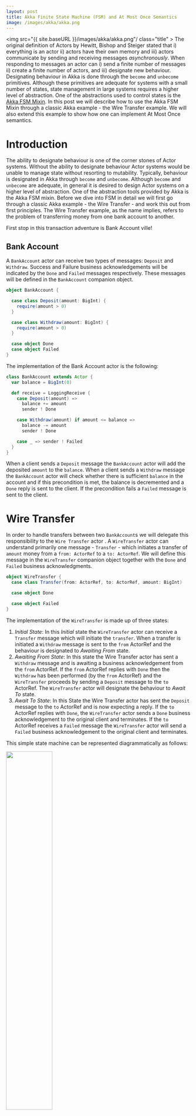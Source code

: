 ```yaml
---
layout: post
title: Akka Finite State Machine (FSM) and At Most Once Semantics
image: /images/akka/akka.png
---
```


<img src="{{ site.baseURL }}/images/akka/akka.png"/ class="title" > The original definition of Actors by Hewitt, Bishop and Steiger stated that i) everything is an actor ii) actors have their own memory and iii) actors communicate by sending and receiving messages _asynchronously_.  When responding to messages an actor can i) send a finite number of messages ii) create a finite number of actors, and iii) designate new behaviour.  Designating behaviour in Akka is done through the `become` and `unbecome` primitives.  Although these primitives are adequate for systems with a small number of states, state management in large systems requires a higher level of abstraction.  One of the abstractions used to control states is the [Akka FSM Mixin](http://doc.akka.io/docs/akka/current/scala/fsm.html). In this post we will describe how to use the Akka FSM Mixin through a classic Akka example - the Wire Transfer example.  We will also extend this example to show how one can implement At Most Once semantics.    


#  Introduction
The ability to designate behaviour is one of the corner stones of Actor systems.  Without the ability to designate behaviour Actor systems would be unable to manage state without resorting to mutability.  Typically, behaviour is designated in Akka through `become` and `unbecome`.  Although `become` and `unbecome` are adequate, in general it is desired to design Actor systems on a higher level of abstraction.  One of the abstraction tools provided by Akka is the Akka FSM mixin.  Before we dive into FSM in detail we will first go through a classic Akka example - the Wire Transfer -  and work this out from first principles.   The Wire Transfer example, as the name implies, refers to the problem of transferring money from one bank account to another.  

First stop in this transaction adventure is Bank Account ville! 

## Bank Account 
A `BankAccount` actor can receive two types of messages: `Deposit` and `Withdraw`. Success and Failure business acknowledgements will be indicated by the `Done` and `Failed` messages respectively.  These messages will be defined in the `BankAccount` companion object.  


```scala 
object BankAccount {

  case class Deposit(amount: BigInt) {
    require(amount > 0)
  }

  case class Withdraw(amount: BigInt) {
    require(amount > 0)
  }

  case object Done
  case object Failed
}
```

The implementation of the Bank Account actor is the following: 

```scala
class BankAccount extends Actor {
  var balance = BigInt(0)

  def receive = LoggingReceive {
    case Deposit(amount) =>
      balance += amount
      sender ! Done

    case Withdraw(amount) if amount <= balance =>
      balance -= amount
      sender ! Done

    case _ => sender ! Failed
  }
}
```

 When a client sends a `Deposit` message the `BankAccount` actor will add the deposited `amount` to the `balance`.  When a client sends a `Withdraw` message the `BankAccount` actor will check whether there is sufficient `balance` in the account and if this precondition is met, the balance is decremented and a `Done` reply is sent to the client.  If the precondition fails a `Failed` message is sent to the client.  

# Wire Transfer 
In order to handle transfers between two `BankAccount`s we will delegate this responsibility to the `Wire Transfer` actor .  A `WireTransfer` actor can understand primarily one message - `Transfer` - which initiates a transfer of `amount` money from a `from: ActorRef` to a `to: ActorRef`.  We will define this message in the `WireTransfer` companion object together with the `Done` and `Failed` business acknowledgments. 


```scala
object WireTransfer {
  case class Transfer(from: ActorRef, to: ActorRef, amount: BigInt)

  case object Done

  case object Failed
}
```

The implementation of the `WireTransfer` is made up of three states: 

1. *Initial State*: In this _Initial_ state the `WireTransfer` actor can receive a `Transfer` message which will initiate the `transfer`.  When a transfer is initiated a `Withdraw` message is sent to the `from` ActorRef and the behaviour is designated to _Awaiting From_ state.
2. *Awaiting From State*: In this state the Wire Transfer actor has sent a `Withdraw` message and is awaiting a business acknowledgement from the `from` ActorRef.  If the `from` ActorRef replies with `Done` then the `Withdraw` has been performed (by the `from` ActorRef)  and the `WireTransfer` proceeds by sending a `Deposit` message to the `to` ActorRef.  The `WireTransfer` actor will designate the behaviour to _Await To_ state.  
3. *Await To State*: In this State the Wire Transfer actor has sent the `Deposit` message to the `to` ActorRef and is now expecting a reply.  If the `to` ActorRef replies with `Done`, the `WireTransfer` actor sends a `Done` business acknowledgement to the original client and terminates.  If the `to` ActorRef receives a `Failed` message the `WireTransfer` actor will send a `Failed` business acknowledgement to the original client and terminates.  

This simple state machine can be represented diagrammatically as follows: 

<img class="step minimal" style="width: 50%"  src="{{ site.baseurl }}/images/akka/FSM.png"/>


Using the `become` primitive the WireTransfer state machine can be implemented as follows: 

```scala
class WireTransfer extends Actor {
  def receive: Receive = LoggingReceive {
    case Transfer(from, to, amount) =>
      from ! BankAccount.Withdraw(amount)
      context.become(awaitFrom(to, amount, sender))
  }

  def awaitFrom(to: ActorRef, amount: BigInt, customer: ActorRef): Receive = LoggingReceive {
    case BankAccount.Done =>
      to ! BankAccount.Deposit(amount)
      context.become(awaitTo(customer))
    case BankAccount.Failed =>
      customer ! Failed
      context.stop(self)
  }

  def awaitTo(customer: ActorRef): Receive = LoggingReceive {
    case BankAccount.Done =>
      customer ! Done
      context.stop(self)
  }
}
```
Note that in this case we do not make use of the `unbecome` primitive.  In reality the `unbecome` primitive is rarely used.   


## Wire Transfer using FSM
The main problem with the above implementation is that things are not explicit.  Although we move from one state to another given an event, the new state and the changes to the data are not explicit.  Ideally the problem should be modeled as a set of relations of the form:

$$
State\(S\) \times Event\(E\) \implies Actions\(A\), State\(S’\)
$$

which informally means that if we are in state \\(State\(S\)\\) and an \\(Event\(E\)\\) occurs then actions \\(Actions(A)\\) should be performed and the system should transition to \\(State\(S'\)\\).  


A state in FSM is defined as the current position on the state machine together with any data.  In the Wire Transfer example above the user may be in either one of these states (we will talk about the data part shortly!): `Initial`, `AwaitFrom`, `AwaitTo` or `Done`.  These states (positions) can be expressed in Scala as follows: 

```scala
sealed trait State
object Initial extends State
object AwaitFrom extends State
object AwaitTo extends State
object Done extends State
```

The data required by a `WireTransfer` actor are the `from`, `to` and `amount` data contained in the initial `Transfer` message.  Additionally the original `sender` which should receive the business acknowledgement should be stored.  We will package this data in the `InitialisedWireTransferData` object.  Initially, prior to receiving the `Transfer` message, the `from`, `to`, `amount` and `sender` will be undefined.  We will represent this using the `UninitializedWireTransferData` object as follows: 

```scala
sealed trait Data
case object UninitializedWireTransferData extends Data
case class InitialisedWireTransferData(from: ActorRef, to: ActorRef, amount: BigInt, client: ActorRef) extends Data
```

Now that we have the state and data defined, we can implement the `WireTransfer` FSM as follows: 


```scala
class WireTransfer extends FSM[State, Data] {
  
  startWith(Initial, UninitializedWireTransferData)
  
  when(Initial) {
    case Event(Transfer(from, to, amount), UninitializedWireTransferData) =>
      from ! BankAccount.Withdraw(amount)
      goto(AwaitFrom) using InitialisedWireTransferData(from, to, amount, sender())
  }

  when(AwaitFrom) {
    case Event(BankAccount.Done, InitialisedWireTransferData(_, to, amount, _)) =>
      to ! BankAccount.Deposit(amount)
      goto(AwaitTo)
    case Event(BankAccount.Failed, InitialisedWireTransferData(_, _, _, client)) =>
      client ! WireTransfer.Failed
      goto(Done)
      stop()
  }

  when(AwaitTo) {
    case Event(BankAccount.Done, InitialisedWireTransferData(_, _, _, client)) =>
      client ! WireTransfer.Done
      goto(Done)
      stop()
    case Event(BankAccount.Failed, InitialisedWireTransferData(_, _, _, client)) =>
      client ! WireTransfer.Failed
      goto(Done)
      stop()
  }
  
  initialize()
}
```

The code is pretty self explanatory.  The state machine will start in the `Initial` state with all values uninitialised (represented by the `UninitializedWireTransferData`).  The only type of message which can be received in the `Initial` state is the initial `Transfer` request at which point a `Withdraw` message is sent to the `from` ActorRef and the state machine transitions to the `AwaitFrom` state.  

When the system is in the `AwaitFrom` state the only two messages that can be received are `Done` or `Failure` from the `from` ActorRef.  If the `Done` business acknowledgement is received the system will send a `Deposit` message to the `to` ActorRef and transition to the `AwaitTo` state.  The system will `stop()` if a `Failure`  is received. 
 
 When the system is in the `AwaitTo` state the only two messages that can be received are the `Done` or `Failure` from the `to` ActorRef.  If the `Done` business acknowledgement is received the system will send a `Done` business acknowledgement to the original `sender`. Else if a `Failure` is received, it sends the sender a `Failure` business acknowledgement.  

# At Most Once Semantics
When dealing with transactions in the above example we have assumed that messages (originating from the `from` and `to` actors) are unique and hence should always be processed.  In general, this assumption is wrong.  In order to guarantee that a message is received by an actor we need to be able to send a message more than once (and at least once).  When multiple identical messages can be sent to an actor, the actor needs to determine whether the received message is to be processed  (unless a pure function is implemented).  We can generify this concept by creating our own custom `AtMostOnceFSM` as follows: 


```scala
class AtMostOnceFSM[S, D] extends FSM[S, D] {

  protected[this] def hasBeenProcessed(message: S): Boolean = {
    false
  }

  def AtMostOnce(stateFunction: StateFunction): StateFunction = new StateFunction() {
    override def isDefinedAt(msg: Event): Boolean = stateFunction.isDefinedAt(msg)

    override def apply(msg: Event): State = msg match {
      case msg@Event(s: S, _) =>
        if (!hasBeenProcessed(s)) {
          stateFunction(msg)
        } else {
          stay()
        }
      case msg@_ => stateFunction(msg)
    }
  }
}
```

The `AtMostOnceFSM` contains a function `AtMostOnce` which wraps up an original `StateFunction`.  The `AtMostOnce` state function will first determine whether the received message is defined on the original function (`isDefinedAt`) and if defined, it will perform the _at most once check_ by delegating to the `hasBeenProcessed` function.  In the `WireTransfer` example we will use the default implementation which will assume that a message has not yet been processed. Using this custom FSM we can update the original `WireTransfer` actor as follows: 

```scala
class WireTransfer extends AtMostOnceFSM[State, Data] {
  startWith(Initial, UninitializedWireTransferData)
  when(Initial) (AtMostOnce {
    case Event(Transfer(from, to, amount), UninitializedWireTransferData) =>
      from ! BankAccount.Withdraw(amount)
      goto(AwaitFrom) using InitialisedWireTransferData(from, to, amount, sender())
  })

  when(AwaitFrom) (AtMostOnce {
    case Event(BankAccount.Done, InitialisedWireTransferData(_, to, amount, _)) =>
      to ! BankAccount.Deposit(amount)
      goto(AwaitTo)
    case Event(BankAccount.Failed, InitialisedWireTransferData(_, _, _, client)) =>
      client ! WireTransfer.Failed
      goto(Done)
      stop()
  })

  when(AwaitTo) (AtMostOnce {
    case Event(BankAccount.Done, InitialisedWireTransferData(_, _, _, client)) =>
      client ! WireTransfer.Done
      goto(Done)
      stop()
    case Event(BankAccount.Failed, InitialisedWireTransferData(_, _, _, client)) =>
      client ! WireTransfer.Failed
      goto(Done)
      stop()
  })
  initialize()
}
```

The real implementation of the `hasBeenProcessed` will require unique identifier for `BankAccount`s and for each `WireTransfer`.  This is left as an exercise to the reader.  


_The observant reader might have noticed that the `isDefinedAt` function uses the `stateFunction` rather than the list of messages received by the proxy in the `apply` function.  This is deliberate since we only want to proxy any messages which were defined in the original function and ignore anything else._

# Conclusion
Some have defined `become` and `unbecome` as the 'evil' Actor counterpart of Imperative `goto`s.  In large systems (with lots of states), using `become` and `unbecome` directly can lead to a spaghetti code of states.  In this post we have shown how we can use the Actor FSM Mixin to implement Finite State Machines which abstract away `become` and `unbecome` calls and make states (and data) more explicit.  Stay safe and keep hacking!